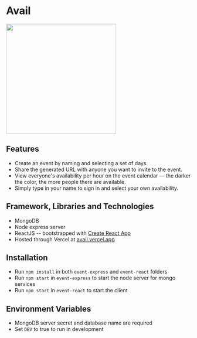 # Avail

<img src="https://user-images.githubusercontent.com/63682846/131833470-4307256c-83dd-4cf5-b383-a34731178526.png" width=300/>



## Features
- Create an event by naming and selecting a set of days.
- Share the generated URL with anyone you want to invite to the event.
- View everyone's availability per hour on the event calendar &mdash; the darker the color, the more people there are available.
- Simply type in your name to sign in and select your own availability.



## Framework, Libraries and Technologies
- MongoDB
- Node express server
- ReactJS -- bootstrapped with [Create React App](https://github.com/facebook/create-react-app)
- Hosted through Vercel at [avail.vercel.app](https://avail.vercel.app)



## Installation
- Run `npm install` in both `event-express` and `event-react` folders
- Run `npm start` in `event-express` to start the node server for mongo services
- Run `npm start` in `event-react` to start the client


## Environment Variables
- MongoDB server secret and database name are required
- Set `DEV` to true to run in development